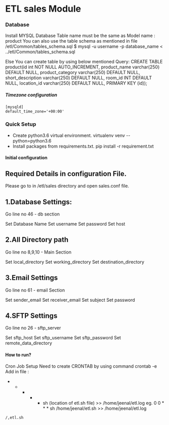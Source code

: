 # ETL sales Module

### Database ###
Install MYSQL Database
Table name must be the same as Model name : product
You can also use the table schema as mentioned in file /etl/Common/tables_schema.sql
$ mysql -u username -p database_name < ../etl/Common/tables_schema.sql

Else You can create table by using below mentioned Query:
CREATE TABLE product(id int NOT NULL AUTO_INCREMENT, product_name varchar(250) DEFAULT NULL, product_category varchar(250) DEFAULT NULL, short_description varchar(250) DEFAULT NULL, room_id INT DEFAULT NULL, location_id varchar(250) DEFAULT NULL, PRIMARY KEY (id));

##### Timezone configuration #####

```buildoutcfg
[mysqld]  
default_time_zone='+00:00'
```

### Quick Setup ###
 * Create python3.6 virtual environment.
   virtualenv venv --python=python3.6
 * Install packages from requirements.txt.
   pip install -r requirement.txt
 
#### Initial configuration
Required Details in configuration File.
---------------------------------------
Please go to in /etl/sales directory  and open sales.conf file.

1.Database Settings: 
------------------------------
Go line no 46 - db section

Set Database Name
Set username
Set password
Set host


2.All Directory path 
--------------------------------
Go line no 8,9,10 - Main Section

Set local_directory
Set working_directory
Set destination_directory

3.Email Settings
---------------------------------
Go line no 61 - email Section

Set sender_email
Set receiver_email
Set subject 
Set password

4.SFTP Settings
--------------------------------
Go line no 26 - sftp_server

Set sftp_host
Set sftp_username
Set sftp_password
Set remote_data_directory


#### How to run?

Cron Job Setup
Need to create CRONTAB by using command crontab -e
Add in file :
* * * * * sh (location of etl.sh file) >> /home/jeenal/etl.log
eg. 0 0 * * * sh /home/jeenal/etl.sh >> /home/jeenal/etl.log
```sh
/,etl.sh
```

